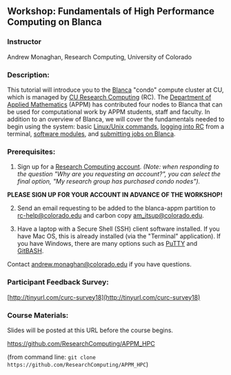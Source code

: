 ## Workshop: Fundamentals of High Performance Computing on Blanca

### Instructor
Andrew Monaghan, Research Computing, University of Colorado

### Description:
This tutorial will introduce you to the [Blanca](https://curc.readthedocs.io/en/latest/access/blanca.html) "condo" compute cluster at CU, which is managed by [CU Research Computing](https://www.colorado.edu/rc/) (RC). The [Department of Applied Mathematics](https://www.colorado.edu/amath/) (APPM) has contributed four nodes to Blanca that can be used for computational work by APPM students, staff and faculty. In addition to an overview of Blanca, we will cover the fundamentals needed to begin using the system: basic [Linux/Unix commands](http://www.ee.surrey.ac.uk/Teaching/Unix/), [logging into RC](https://curc.readthedocs.io/en/latest/access/logging-in.html) from a terminal, [software modules](https://curc.readthedocs.io/en/latest/compute/modules.html), and [submitting jobs on Blanca](https://curc.readthedocs.io/en/latest/access/blanca.html#examples).

### Prerequisites:

1) Sign up for a [Research Computing account](https://rcamp.rc.colorado.edu/accounts/account-request/create/verify/ucb).  _(Note: when responding to the question "Why are you requesting an account?", you can select the final option, "My research group has purchased condo nodes")._

__PLEASE SIGN UP FOR YOUR ACCOUNT IN ADVANCE OF THE WORKSHOP!__

2) Send an email requesting to be added to the blanca-appm partition to rc-help@colorado.edu and carbon copy am_itsup@colorado.edu.

3) Have a laptop with a Secure Shell (SSH) client software installed.  If you have Mac OS, this is already installed (via the "Terminal" application).  If you have Windows, there are many options such as [PuTTY](https://www.putty.org) and [GitBASH](https://gitforwindows.org).

Contact andrew.monaghan@colorado.edu if you have questions.

### Participant Feedback Survey:
[http://tinyurl.com/curc-survey18](http://tinyurl.com/curc-survey18)

### Course Materials:
Slides will be posted at this URL before the course begins.

https://github.com/ResearchComputing/APPM_HPC

(from command line: `git clone https://github.com/ResearchComputing/APPM_HPC`)
